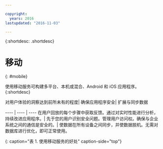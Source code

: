 ```yaml
---

copyright:
  years: 2016
lastupdated: "2016-11-03"

---
```



{:shortdesc: .shortdesc}

# 移动
{: #mobile}

使用移动服务可构建多平台、本机或混合、Android 和 iOS 应用程序。
{:shortdesc}


对用户体验的洞察达到前所未有的程度| 确保应用程序安全| 扩展与同步数据

---- | ---- | ----
在用户回放的每个步骤中获取反馈。通过对实时性能进行分析，持续改进应用程序。| 先于您的用户识别安全问题。管理用户访问权。确保与企业系统之间的通信是安全的。| 使数据在所有设备之间同步，并使数据脱机。无需对数据库进行优化，即可正常使用。

{: caption="表 1. 使用移动服务的好处" caption-side="top"}
